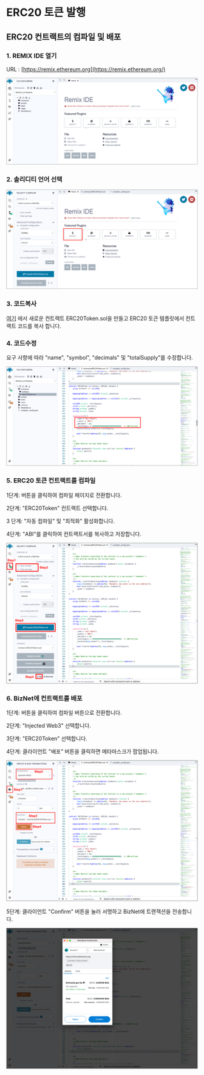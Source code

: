 # **ERC20 토큰 발행**

## **ERC20 컨트랙트의 컴파일 및 배포**

### 1. REMIX IDE 열기

URL : [https://remix.ethereum.org](https://remix.ethereum.org/)

![img](issue_erc20_1.png)

### 2. 솔리디티 언어 선택

![img](issue_erc20_2.png)

### 3. 코드복사

[여기](../ERC20Token.template) 에서 새로운 컨트랙트 ERC20Token.sol을 만들고 ERC20 토큰 템플릿에서 컨트랙트 코드를 복사 합니다.

### 4. 코드수정

요구 사항에 따라 "name", "symbol", "decimals" 및 "totalSupply"를 수정합니다.

![img](issue_erc20_3.png)

### 5. ERC20 토큰 컨트랙트를 컴파일

1단계: 버튼을 클릭하여 컴파일 페이지로 전환합니다.

2단계: "ERC20Token" 컨트랙트 선택합니다.

3 단계: "자동 컴파일" 및 "최적화" 활성화합니다.

4단계: "ABI"를 클릭하여 컨트랙트서를 복사하고 저장합니다.

![img](issue_erc20_4.png)

### 6. BizNet에 컨트랙트를 배포

1단계: 버튼을 클릭하여 컴파일 버튼으로 전환합니다. 

2단계: "Injected Web3" 선택합니다.

3단계: "ERC20Token" 선택합니다.

4단계: 클라이언트 "배포" 버튼을 클릭하면 메타마스크가 팝업됩니다.

![img](issue_erc20_5.png)

5단계: 클라이언트 "Confirm" 버튼을 눌러 서명하고 BizNet에 트랜잭션을 전송합니다.

![img](issue_erc20_6.png)
